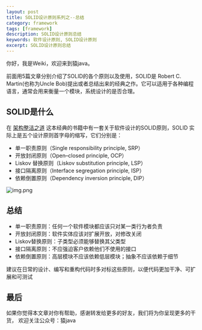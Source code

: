 ```yaml
---
layout: post
title: SOLID设计原则系列之--总结
category: framework
tags: [framework]
description: SOLID设计原则总结
keywords: 软件设计原则, SOLID设计原则
excerpt: SOLID设计原则总结
---
```

你好，我是Weiki，欢迎来到猿java。

前面用5篇文章分别介绍了SOLID的各个原则以及使用，SOLID是 Robert C. Martin(也称为Uncle Bob)提出或者总结出来的经典之作。它可以适用于各种编程语言，通常会用来衡量一个模块，系统设计的是否合理。

## SOLID是什么
在 [架构整洁之道](https://book.douban.com/subject/30333919/) 这本经典的书籍中有一套关于软件设计的SOLID原则，SOLID 实际上是五个设计原则首字母的缩写，它们分别是：

- 单一职责原则（Single responsibility principle, SRP）
- 开放封闭原则（Open–closed principle, OCP）
- Liskov 替换原则（Liskov substitution principle, LSP）
- 接口隔离原则（Interface segregation principle, ISP）
- 依赖倒置原则（Dependency inversion principle, DIP）

![img.png](https://yuanjava.cn/assets/md/framework/SOLID.png)

## 总结

- 单一职责原则：任何一个软件模块都应该只对某一类行为者负责
- 开放封闭原则：软件实体应该对扩展开放，对修改关闭
- Liskov替换原则：子类型必须能够替换其父类型
- 接口隔离原则：不应强迫客户依赖他们不使用的接口
- 依赖倒置原则：高层模块不应该依赖低层模块；抽象不应该依赖于细节

建议在日常的设计、编写和重构代码时多对标这些原则，以便代码更加干净、可扩展和可测试


## 最后
如果你觉得本文章对你有帮助，感谢转发给更多的好友，我们将为你呈现更多的干货， 欢迎关注公众号：猿java

